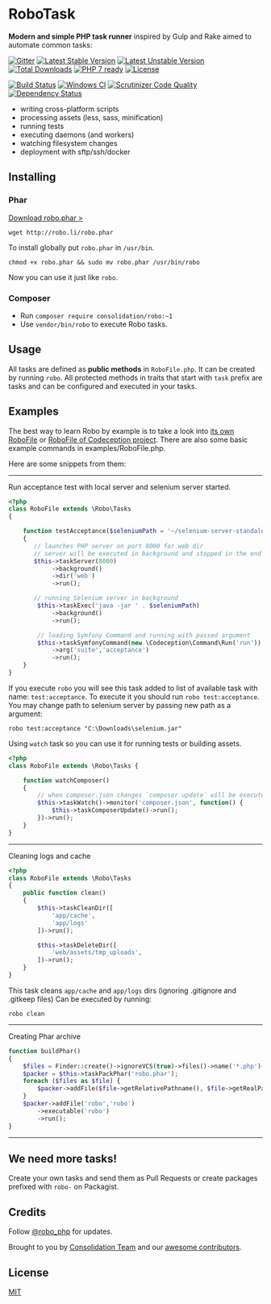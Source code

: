 # RoboTask

**Modern and simple PHP task runner** inspired by Gulp and Rake aimed to automate common tasks:

[![Gitter](https://badges.gitter.im/Join%20Chat.svg)](https://gitter.im/consolidation-org/Robo?utm_source=badge&utm_medium=badge&utm_campaign=pr-badge&utm_content=badge) 
[![Latest Stable Version](https://poser.pugx.org/consolidation/robo/v/stable.png)](https://packagist.org/packages/consolidation/robo) 
[![Latest Unstable Version](https://poser.pugx.org/consolidation/robo/v/unstable.png)](https://packagist.org/packages/consolidation/robo) 
[![Total Downloads](https://poser.pugx.org/consolidation/robo/downloads.png)](https://packagist.org/packages/consolidation/robo) 
[![PHP 7 ready](http://php7ready.timesplinter.ch/consolidation/Robo/badge.svg)](https://travis-ci.org/consolidation/Robo)
[![License](https://poser.pugx.org/consolidation/robo/license.png)](https://www.versioneye.com/user/projects/57c4a6fe968d64004d97620a?child=57c4a6fe968d64004d97620a#tab-licenses)

[![Build Status](https://travis-ci.org/consolidation/Robo.svg?branch=master)](https://travis-ci.org/consolidation/Robo) 
[![Windows CI](https://ci.appveyor.com/api/projects/status/0823hnh06pw8ir4d?svg=true)](https://ci.appveyor.com/project/greg-1-anderson/robo)
[![Scrutinizer Code Quality](https://scrutinizer-ci.com/g/consolidation/Robo/badges/quality-score.png?b=master)](https://scrutinizer-ci.com/g/consolidation/Robo/?branch=master)
[![Dependency Status](https://www.versioneye.com/user/projects/57c4a6fe968d64004d97620a/badge.svg?style=flat-square)](https://www.versioneye.com/user/projects/57c4a6fe968d64004d97620a)

* writing cross-platform scripts
* processing assets (less, sass, minification)
* running tests
* executing daemons (and workers)
* watching filesystem changes
* deployment with sftp/ssh/docker

## Installing

### Phar

[Download robo.phar >](http://robo.li/robo.phar)

```
wget http://robo.li/robo.phar
```

To install globally put `robo.phar` in `/usr/bin`.

```
chmod +x robo.phar && sudo mv robo.phar /usr/bin/robo
```

Now you can use it just like `robo`.

### Composer

* Run `composer require consolidation/robo:~1`
* Use `vendor/bin/robo` to execute Robo tasks.

## Usage

All tasks are defined as **public methods** in `RoboFile.php`. It can be created by running `robo`.
All protected methods in traits that start with `task` prefix are tasks and can be configured and executed in your tasks.

## Examples

The best way to learn Robo by example is to take a look into [its own RoboFile](https://github.com/consolidation-org/Robo/blob/master/RoboFile.php)
 or [RoboFile of Codeception project](https://github.com/Codeception/Codeception/blob/master/RoboFile.php). There are also some basic example commands in examples/RoboFile.php.

Here are some snippets from them:

---

Run acceptance test with local server and selenium server started.


``` php
<?php
class RoboFile extends \Robo\Tasks
{

    function testAcceptance($seleniumPath = '~/selenium-server-standalone-2.39.0.jar')
    {
       // launches PHP server on port 8000 for web dir
       // server will be executed in background and stopped in the end
       $this->taskServer(8000)
            ->background()
            ->dir('web')
            ->run();

       // running Selenium server in background
        $this->taskExec('java -jar ' . $seleniumPath)
            ->background()
            ->run();

        // loading Symfony Command and running with passed argument
        $this->taskSymfonyCommand(new \Codeception\Command\Run('run'))
            ->arg('suite','acceptance')
            ->run();
    }
}
```

If you execute `robo` you will see this task added to list of available task with name: `test:acceptance`.
To execute it you should run `robo test:acceptance`. You may change path to selenium server by passing new path as a argument:

```
robo test:acceptance "C:\Downloads\selenium.jar"
```

Using `watch` task so you can use it for running tests or building assets.

``` php
<?php
class RoboFile extends \Robo\Tasks {

    function watchComposer()
    {
        // when composer.json changes `composer update` will be executed
        $this->taskWatch()->monitor('composer.json', function() {
            $this->taskComposerUpdate()->run();
        })->run();
    }
}
```

---

Cleaning logs and cache

``` php
<?php
class RoboFile extends \Robo\Tasks
{
    public function clean()
    {
        $this->taskCleanDir([
            'app/cache',
            'app/logs'
        ])->run();

        $this->taskDeleteDir([
            'web/assets/tmp_uploads',
        ])->run();
    }
}
```

This task cleans `app/cache` and `app/logs` dirs (ignoring .gitignore and .gitkeep files)
Can be executed by running:

```
robo clean
```

----

Creating Phar archive

``` php
function buildPhar()
{
    $files = Finder::create()->ignoreVCS(true)->files()->name('*.php')->in(__DIR__);
    $packer = $this->taskPackPhar('robo.phar');
    foreach ($files as $file) {
        $packer->addFile($file->getRelativePathname(), $file->getRealPath());
    }
    $packer->addFile('robo','robo')
        ->executable('robo')
        ->run();
}
```

---

## We need more tasks!

Create your own tasks and send them as Pull Requests or create packages prefixed with `robo-` on Packagist.

## Credits

Follow [@robo_php](http://twitter.com/robo_php) for updates.

Brought to you by [Consolidation Team](https://github.com/orgs/consolidation/people) and our [awesome contributors](https://github.com/consolidation/Robo/graphs/contributors).

## License

[MIT](https://github.com/consolidation/Robo/blob/master/LICENSE)
